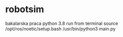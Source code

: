# robotsim
bakalarska praca
python 3.8
run from terminal
source /opt/ros/noetic/setup.bash
/usr/bin/python3 main.py
